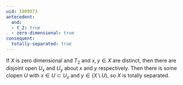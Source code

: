 ```yaml
---
uid: I000073
antecedent:
  and:
  - t_2: true
  - zero-dimensional: true
consequent:
  totally-separated: true
---
```

If $X$ is zero dimensional and $T_2$ and $x,y \in X$ are distinct, then there are disjoint open $U_x$ and $U_y$ about $x$ and $y$ respectively. Then there is some clopen $U$ with $x \in U \subset U_x$ and $y \in (X \setminus U)$, so $X$ is totally separated.

